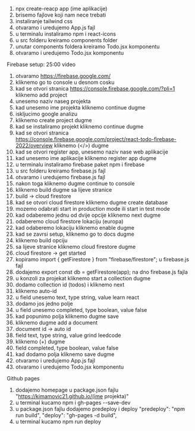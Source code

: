 1. npx create-reacp app (ime aplikacije)
2. brisemo fajlove koji nam nece trebati
3. instaliranje tailwind css
4. otvaramo i uredujemo App.js fajl
5. u terminalu instaliramo npm i react-icons
6. u src folderu kreiramo components folder
7. unutar components foldera kreiramo Todo.jsx komponentu
8. otvaramo i uredujemo Todo.jsx komponentu



Firebase setup: 25:00 video
1. otvaramo https://firebase.google.com/
2. kliknemo go to console u desnom cosku
3. kad se otvori stranica https://console.firebase.google.com/?pli=1 kliknemo add project
4. unesemo naziv naseg projekta
5. kad unesemo ime projekta kliknemo continue dugme
6. iskljucimo google analizu 
7. kliknemo create project dugme
8. kad se instaliramo projekt kliknemo continue dugme
9. kad se otvori stranica https://console.firebase.google.com/project/react-todo-firebase-2022/overview kliknemo (</>) dugme
10. kad se otvori register app, unesemo naziv nase web aplikacije
11. kad unesemo ime aplikacije kliknemo register app dugme
12. u terminalu instaliramo firebase paket npm i firebase
13. u src folderu kreiramo firebase.js fajl
14. otvaramo i uredujemo firebase.js fajl
15. nakon toga kliknemo dugme continue to console
16. kliknemo build dugme sa lijeve stranice
17. build -> cloud firestore
18. kad se otvori cloud firestore kliknemo dugme create database
19. mozemo odabrati start in production mode ili start in test mode
20. kad odaberemo jednu od dvije opcije kliknemo next dugme
21. odaberemo cloud firestore lokaciju (europa)
22. kad odaberemo lokaciju kliknemo enable dugme
23. kad se zavrsi setup, kliknemo go to docs dugme
24. kliknemo build opciju
25. sa lijeve stranice kliknemo cloud firestore dugme
26. cloud firestore -> get started
27. kopiramo import { getFirestore } from "firebase/firestore"; u firebase.js fajl
28. dodajemo export const db = getFirestore(app); na dno firebase.js fajla
29. u konzoli za projekat kliknemo start a collection dugme
30. dodamo collection id (todos) i kliknemo next
31. kliknemo auto-id 
32. u field unesemo text, type string, value learn react
33. dodamo jos jedno polje
34. u field unesemo completed, type boolean, value false
35. kad popunimo polja kliknemo dugme save
36. kliknemo dugme add a document
37. document id -> auto id
38. field text, type string, value grind leedcode
39. kliknemo (+) dugme
40. field completed, type boolean, value false
41. kad dodamo polja kliknemo save dugme
42. otvaramo i uredujemo App.js fajl
43. otvaramo i uredujemo Todo.jsx komponentu




Github pages
1. dodajemo homepage u package.json fajlu
    "https://kimamovic21.github.io/(ime projekta)"
2. u terminal kucamo npm i gh-pages --save-dev
3. u package.json fajlu dodajemo predeploy i deploy
    "predeploy": "npm run build",
    "deploy": "gh-pages -d build",
4. u terminal kucamo npm run deploy



